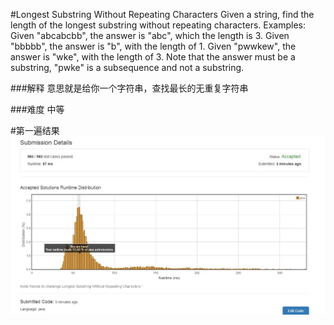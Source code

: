 #Longest Substring Without Repeating Characters
Given a string, find the length of the longest substring without repeating characters.
Examples:
Given "abcabcbb", the answer is "abc", which the length is 3.
Given "bbbbb", the answer is "b", with the length of 1.
Given "pwwkew", the answer is "wke", with the length of 3. 
Note that the answer must be a substring, "pwke" is a subsequence and not a substring.

###解释
意思就是给你一个字符串，查找最长的无重复字符串

###难度
中等

#第一遍结果
![结果](result.jpg)
